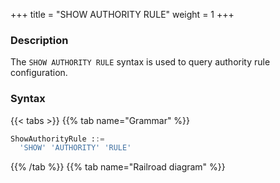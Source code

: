 +++
title = "SHOW AUTHORITY RULE"
weight = 1
+++

### Description

The `SHOW AUTHORITY RULE` syntax is used to query authority rule configuration.

### Syntax

{{< tabs >}}
{{% tab name="Grammar" %}}
```sql
ShowAuthorityRule ::=
  'SHOW' 'AUTHORITY' 'RULE'
```
{{% /tab %}}
{{% tab name="Railroad diagram" %}}
<iframe frameborder="0" name="diagram" id="diagram" width="100%" height="100%"></iframe>
{{% /tab %}}
{{< /tabs >}}

### Return Value Description

| Colume      | Description             |
|-------------|-------------------------|
| users       | users                   |
| provider    | privilege provider type |
| props       | privilege properties    |

### Example

- Query authority rule configuration

```sql
SHOW AUTHORITY RULE;
```

```sql
mysql> SHOW AUTHORITY RULE;
+--------------------+---------------+-------+
| users              | provider      | props |
+--------------------+---------------+-------+
| root@%; sharding@% | ALL_PERMITTED |       |
+--------------------+---------------+-------+
1 row in set (0.07 sec)
```

### Reserved word

`SHOW`, `AUTHORITY`, `RULE`

### Related links

- [Reserved word](/en/user-manual/shardingsphere-proxy/distsql/syntax/reserved-word/)
